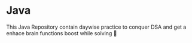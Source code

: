 # Java

This Java Repository contain daywise practice to conquer DSA and get a enhace brain functions boost while solving 🚀
